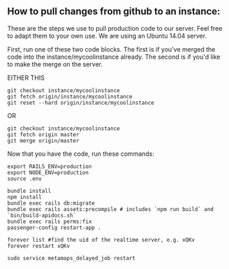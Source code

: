 ## How to pull changes from github to an instance:

These are the steps we use to pull production code to our server. Feel free to adapt them to your own use. We are using an Ubuntu 14.04 server.

First, run one of these two code blocks. The first is if you've merged the code into the instance/mycoolinstance already. The second is if you'd like to make the merge on the server.

EITHER THIS

    git checkout instance/mycoolinstance
    git fetch origin/instance/mycoolinstance
    git reset --hard origin/instance/mycoolinstance

OR

    git checkout instance/mycoolinstance
    git fetch origin master
    git merge origin/master

Now that you have the code, run these commands:

    export RAILS_ENV=production
    export NODE_ENV=production
    source .env

    bundle install
    npm install
    bundle exec rails db:migrate
    bundle exec rails assets:precompile # includes `npm run build` and `bin/build-apidocs.sh`
    bundle exec rails perms:fix
    passenger-config restart-app .

    forever list #find the uid of the realtime server, e.g. xQKv
    forever restart xQKv

    sudo service metamaps_delayed_job restart
